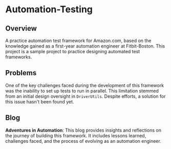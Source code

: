 # Automation-Testing

## Overview
A practice automation test framework for Amazon.com, based on the knowledge gained as a first-year automation engineer at Fitbit-Boston. This project is a sample project to practice designing automated test frameworks.

## Problems
One of the key challenges faced during the development of this framework was the inability to set up tests to run in parallel. This limitation stemmed from an initial design oversight in `DriverUtils`. Despite efforts, a solution for this issue hasn't been found yet.

## Blog
**Adventures in Automation**: This blog provides insights and reflections on the journey of building this framework. It includes lessons learned, challenges faced, and the process of evolving as an automation engineer.

